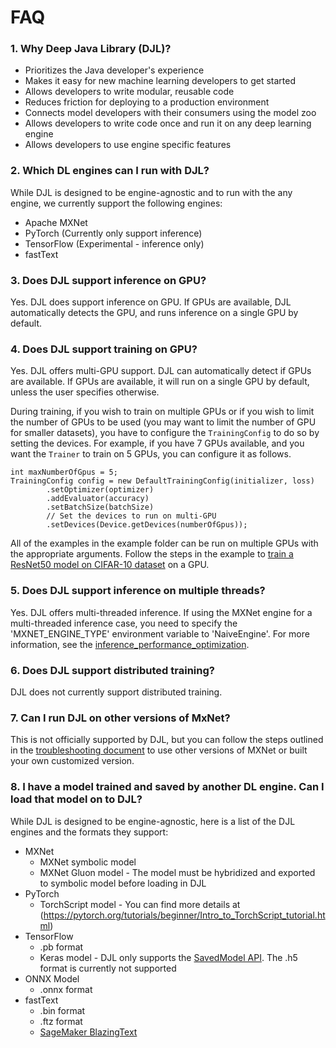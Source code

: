 # FAQ

### 1.  Why Deep Java Library (DJL)?

- Prioritizes the Java developer's experience
- Makes it easy for new machine learning developers to get started
- Allows developers to write modular, reusable code
- Reduces friction for deploying to a production environment
- Connects model developers with their consumers using the model zoo
- Allows developers to write code once and run it on any deep learning engine
- Allows developers to use engine specific features

### 2. Which DL engines can I run with DJL?
While DJL is designed to be engine-agnostic and to run with the any engine, we currently
support the following engines:

- Apache MXNet
- PyTorch (Currently only support inference)
- TensorFlow (Experimental - inference only)
- fastText

### 3. Does DJL support inference on GPU?
Yes. DJL does support inference on GPU. If GPUs are available, DJL automatically detects the GPU, and runs inference on a single GPU by default. 

### 4. Does DJL support training on GPU?
Yes. DJL offers multi-GPU support. DJL can automatically detect if GPUs are available. If GPUs are available, it will
run on a single GPU by default, unless the user specifies otherwise.

During training, if you wish to train on multiple GPUs or if you wish to limit the number of GPUs to be used (you may want to limit the number of GPU for smaller datasets), you have to configure the `TrainingConfig` to do so by
setting the devices. For example, if you have 7 GPUs available, and you want the `Trainer` to train on 5 GPUs, you can configure it as follows. 

    int maxNumberOfGpus = 5;
    TrainingConfig config = new DefaultTrainingConfig(initializer, loss)
            .setOptimizer(optimizer)
            .addEvaluator(accuracy)
            .setBatchSize(batchSize)
            // Set the devices to run on multi-GPU
            .setDevices(Device.getDevices(numberOfGpus));
All of the examples in the example folder can be run on 
multiple GPUs with the appropriate arguments. Follow the steps in the example to [train a ResNet50 model on CIFAR-10 dataset](https://github.com/awslabs/djl/blob/master/examples/docs/train_cifar10_resnet.md#train-using-multiple-gpus) on a GPU.

### 5. Does DJL support inference on multiple threads?
Yes. DJL offers multi-threaded inference. If using the MXNet engine for a multi-threaded inference case, you need to 
specify the 'MXNET_ENGINE_TYPE' environment variable to 'NaiveEngine'. For more information, see the
[inference_performance_optimization](development/inference_performance_optimization.md).

### 6. Does DJL support distributed training?
DJL does not currently support distributed training.

### 7. Can I run DJL on other versions of MxNet?
This is not officially supported by DJL, but you can follow the steps outlined in the [troubleshooting document](development/troubleshooting.md#4-how-to-run-djl-using-other-versions-of-mxnet)
to use other versions of MXNet or built your own customized version.

### 8. I have a model trained and saved by another DL engine. Can I load that model on to DJL?
While DJL is designed to be engine-agnostic, here is a list of the DJL engines and the formats they support:

- MXNet
    - MXNet symbolic model
    - MXNet Gluon model - The model must be hybridized and exported to symbolic model before loading in DJL
- PyTorch
    - TorchScript model - You can find more details at (https://pytorch.org/tutorials/beginner/Intro_to_TorchScript_tutorial.html) 
- TensorFlow
    - .pb format
    - Keras model - DJL only supports the [SavedModel API](https://www.tensorflow.org/guide/keras/save_and_serialize). The .h5 format is currently not supported
- ONNX Model
    - .onnx format
- fastText
    - .bin format
    - .ftz format
    - [SageMaker BlazingText](https://docs.aws.amazon.com/sagemaker/latest/dg/blazingtext.html)
